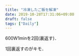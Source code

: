 ```yaml
---
title: "冷凍したご飯を解凍"
date: 2019-10-28T17:31:06+09:00
draft: false
tags: ["Daily"]
---
```


600W1minを2回(裏返す)．

1回裏返すのがキモ．